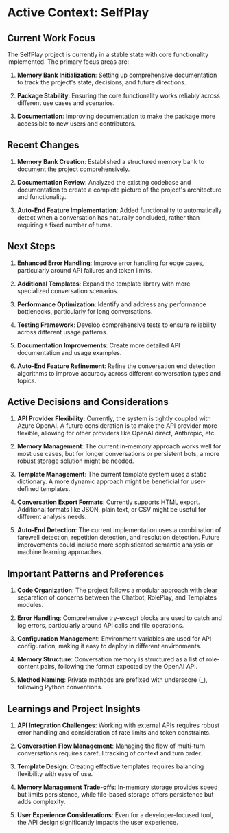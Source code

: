 # Active Context: SelfPlay

## Current Work Focus

The SelfPlay project is currently in a stable state with core functionality implemented. The primary focus areas are:

1. **Memory Bank Initialization**: Setting up comprehensive documentation to track the project's state, decisions, and future directions.

2. **Package Stability**: Ensuring the core functionality works reliably across different use cases and scenarios.

3. **Documentation**: Improving documentation to make the package more accessible to new users and contributors.

## Recent Changes

1. **Memory Bank Creation**: Established a structured memory bank to document the project comprehensively.

2. **Documentation Review**: Analyzed the existing codebase and documentation to create a complete picture of the project's architecture and functionality.

3. **Auto-End Feature Implementation**: Added functionality to automatically detect when a conversation has naturally concluded, rather than requiring a fixed number of turns.

## Next Steps

1. **Enhanced Error Handling**: Improve error handling for edge cases, particularly around API failures and token limits.

2. **Additional Templates**: Expand the template library with more specialized conversation scenarios.

3. **Performance Optimization**: Identify and address any performance bottlenecks, particularly for long conversations.

4. **Testing Framework**: Develop comprehensive tests to ensure reliability across different usage patterns.

5. **Documentation Improvements**: Create more detailed API documentation and usage examples.

6. **Auto-End Feature Refinement**: Refine the conversation end detection algorithms to improve accuracy across different conversation types and topics.

## Active Decisions and Considerations

1. **API Provider Flexibility**: Currently, the system is tightly coupled with Azure OpenAI. A future consideration is to make the API provider more flexible, allowing for other providers like OpenAI direct, Anthropic, etc.

2. **Memory Management**: The current in-memory approach works well for most use cases, but for longer conversations or persistent bots, a more robust storage solution might be needed.

3. **Template Management**: The current template system uses a static dictionary. A more dynamic approach might be beneficial for user-defined templates.

4. **Conversation Export Formats**: Currently supports HTML export. Additional formats like JSON, plain text, or CSV might be useful for different analysis needs.

5. **Auto-End Detection**: The current implementation uses a combination of farewell detection, repetition detection, and resolution detection. Future improvements could include more sophisticated semantic analysis or machine learning approaches.

## Important Patterns and Preferences

1. **Code Organization**: The project follows a modular approach with clear separation of concerns between the Chatbot, RolePlay, and Templates modules.

2. **Error Handling**: Comprehensive try-except blocks are used to catch and log errors, particularly around API calls and file operations.

3. **Configuration Management**: Environment variables are used for API configuration, making it easy to deploy in different environments.

4. **Memory Structure**: Conversation memory is structured as a list of role-content pairs, following the format expected by the OpenAI API.

5. **Method Naming**: Private methods are prefixed with underscore (_), following Python conventions.

## Learnings and Project Insights

1. **API Integration Challenges**: Working with external APIs requires robust error handling and consideration of rate limits and token constraints.

2. **Conversation Flow Management**: Managing the flow of multi-turn conversations requires careful tracking of context and turn order.

3. **Template Design**: Creating effective templates requires balancing flexibility with ease of use.

4. **Memory Management Trade-offs**: In-memory storage provides speed but limits persistence, while file-based storage offers persistence but adds complexity.

5. **User Experience Considerations**: Even for a developer-focused tool, the API design significantly impacts the user experience.
